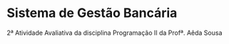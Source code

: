 # Sistema de Gestão Bancária
2ª Atividade Avaliativa da disciplina Programação II da Profª. Aêda Sousa